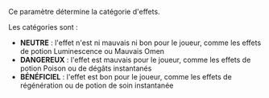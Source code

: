 Ce paramètre détermine la catégorie d'effets.

Les catégories sont :

- **NEUTRE** : l'effet n'est ni mauvais ni bon pour le joueur, comme les effets de potion Luminescence ou Mauvais Omen
- **DANGEREUX** : l'effet est mauvais pour le joueur, comme les effets de potion Poison ou de dégâts instantanés
- **BÉNÉFICIEL** : l'effet est bon pour le joueur, comme les effets de régénération ou de potion de soin instantanée